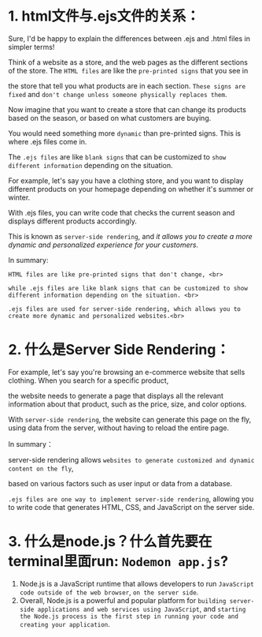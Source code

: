 # 1. html文件与.ejs文件的关系：
Sure, I'd be happy to explain the differences between .ejs and .html files in simpler terms!

Think of a website as a store, and the web pages as the different sections of the store. The `HTML files` are like the `pre-printed signs` that you see in <br>

the store that tell you what products are in each section. `These signs are fixed` and `don't change unless someone physically replaces them`.<br>

Now imagine that you want to create a store that can change its products based on the season, or based on what customers are buying.<br>

You would need something more `dynamic` than pre-printed signs. This is where .ejs files come in.<br>

The `.ejs files` are like `blank signs` that can be customized to `show different information` depending on the situation.<br>

For example, let's say you have a clothing store, and you want to display different products on your homepage depending on whether it's summer or winter.<br>

With .ejs files, you can write code that checks the current season and displays different products accordingly.<br>

This is known as `server-side rendering`, and *it allows you to create a more dynamic and personalized experience for your customers.*<br>

In summary:

`HTML files are like pre-printed signs that don't change, <br>`

`while .ejs files are like blank signs that can be customized to show different information depending on the situation. <br>`

`.ejs files are used for server-side rendering, which allows you to create more dynamic and personalized websites.<br>`

# 2. 什么是Server Side Rendering：

For example, let's say you're browsing an e-commerce website that sells clothing. When you search for a specific product, <br>

the website needs to generate a page that displays all the relevant information about that product, such as the price, size, and color options. <br>

With `server-side rendering`, the website can generate this page on the fly, using data from the server, without having to reload the entire page.<br>

In summary：

server-side rendering allows `websites to generate customized and dynamic content on the fly`, <br>

based on various factors such as user input or data from a database. <br>

`.ejs files are one way to implement server-side rendering`, allowing you to write code that generates HTML, CSS, and JavaScript on the server side.<br>

# 3. 什么是node.js？什么首先要在terminal里面run: `Nodemon app.js`?

1. Node.js is a JavaScript runtime that allows developers to run `JavaScript code outside of the web browser`, `on the server side`.
2. Overall, Node.js is a powerful and popular platform for `building server-side applications and web services using JavaScript`, and `starting the Node.js process is the first step in running your code and creating your application`.
